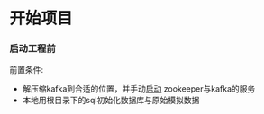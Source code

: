 # 开始项目 

### 启动工程前

前置条件:

* 解压缩kafka到合适的位置，并手动[启动](https://www.orchome.com/6) zookeeper与kafka的服务
* 本地用根目录下的sql初始化数据库与原始模拟数据
